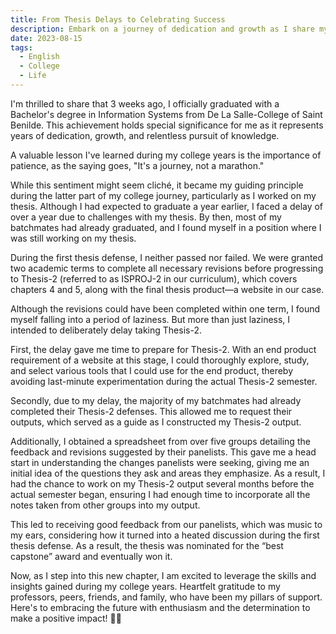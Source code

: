```yaml
---
title: From Thesis Delays to Celebrating Success
description: Embark on a journey of dedication and growth as I share my triumphant graduation from De La Salle-College of Saint Benilde with a Bachelor's degree in Information Systems. Discover the pivotal lesson of patience learned through challenges, particularly my delayed thesis journey, which ultimately led to unexpected triumph and the coveted "best capstone" award. Join me in embracing the future with newfound skills, gratitude, and determination to make a positive impact! 🌟🚀
date: 2023-08-15
tags:
  - English
  - College
  - Life
---
```


I'm thrilled to share that 3 weeks ago, I officially graduated with a Bachelor's degree in Information Systems from De La Salle-College of Saint Benilde. This achievement holds special significance for me as it represents years of dedication, growth, and relentless pursuit of knowledge.

A valuable lesson I've learned during my college years is the importance of patience, as the saying goes, "It's a journey, not a marathon."

While this sentiment might seem cliché, it became my guiding principle during the latter part of my college journey, particularly as I worked on my thesis. Although I had expected to graduate a year earlier, I faced a delay of over a year due to challenges with my thesis. By then, most of my batchmates had already graduated, and I found myself in a position where I was still working on my thesis.

During the first thesis defense, I neither passed nor failed. We were granted two academic terms to complete all necessary revisions before progressing to Thesis-2 (referred to as ISPROJ-2 in our curriculum), which covers chapters 4 and 5, along with the final thesis product—a website in our case.

Although the revisions could have been completed within one term, I found myself falling into a period of laziness. But more than just laziness, I intended to deliberately delay taking Thesis-2.

First, the delay gave me time to prepare for Thesis-2. With an end product requirement of a website at this stage, I could thoroughly explore, study, and select various tools that I could use for the end product, thereby avoiding last-minute experimentation during the actual Thesis-2 semester.

Secondly, due to my delay, the majority of my batchmates had already completed their Thesis-2 defenses. This allowed me to request their outputs, which served as a guide as I constructed my Thesis-2 output.

Additionally, I obtained a spreadsheet from over five groups detailing the feedback and revisions suggested by their panelists. This gave me a head start in understanding the changes panelists were seeking, giving me an initial idea of the questions they ask and areas they emphasize. As a result, I had the chance to work on my Thesis-2 output several months before the actual semester began, ensuring I had enough time to incorporate all the notes taken from other groups into my output.

This led to receiving good feedback from our panelists, which was music to my ears, considering how it turned into a heated discussion during the first thesis defense. As a result, the thesis was nominated for the “best capstone” award and eventually won it.

Now, as I step into this new chapter, I am excited to leverage the skills and insights gained during my college years. Heartfelt gratitude to my professors, peers, friends, and family, who have been my pillars of support. Here's to embracing the future with enthusiasm and the determination to make a positive impact! 🌟🚀
